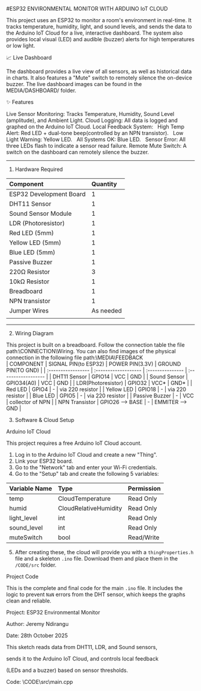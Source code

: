 #ESP32 ENVIRONMENTAL MONITOR WITH ARDUINO IoT CLOUD

This project uses an ESP32 to monitor a room's environment in real-time. It tracks temperature, humidity, light, and sound levels, and sends the data to the Arduino IoT Cloud for a live, interactive dashboard. The system also provides local visual (LED) and audible (buzzer) alerts for high temperatures or low light.

📈 Live Dashboard

The dashboard provides a live view of all sensors, as well as historical data in charts. It also features a "Mute" switch to remotely silence the on-device buzzer.
The live dashboard images can be found in the MEDIA/DASHBOARD/ folder.

✨ Features

Live Sensor Monitoring: Tracks Temperature, Humidity, Sound Level (amplitude), and Ambient Light.
Cloud Logging: All data is logged and graphed on the Arduino IoT Cloud.
Local Feedback System:
    High Temp Alert: Red LED + dual-tone beep(controlled by an NPN transistor).
    Low Light Warning: Yellow LED.
    All Systems OK: Blue LED.
    Sensor Error: All three LEDs flash to indicate a sensor read failure.
Remote Mute Switch: A switch on the dashboard can remotely silence the buzzer.

---
1. Hardware Required

|         Component        | Quantity |
| :----------------------- | :------- |
| ESP32 Development Board  |    1     |
| DHT11 Sensor             |    1     |
| Sound Sensor Module      |    1     |
| LDR (Photoresistor)      |    1     |
| Red LED (5mm)            |    1     |
| Yellow LED (5mm)         |    1     |
| Blue LED (5mm)           |    1     |
| Passive Buzzer           |    1     |
| 220&Omega; Resistor      |    3     |
| 10k&Omega; Resistor      |    1     |
| Breadboard               |    1     |
| NPN transistor           |    1     |
| Jumper Wires             |As needed |
|                          |          |
---

2. Wiring Diagram

This project is built on a breadboard. Follow the connection table the file path:\CONNECTION\Wiring.
You can also find images of the physical connection in the following file path:\MEDIA\FEEDBACK\
|  COMPONENT         | SIGNAL PIN(to ESP32) |  POWER PIN(3.3V) |  GROUND PIN(TO GND) |
| :----------------- | :------------------- | :--------------- | :------------------ |
| DHT11 Sensor       |       GPIO14         |       VCC        |         GND         |
| Sound Sensor       |       GPIO34(A0)     |       VCC        |         GND         |
| LDR(Photoresistor) |       GPIO32         |       VCC*       |         GND*        |
| Red LED            |       GPIO4          |        -         |   via 220 resistor  |
| Yellow LED         |       GPIO18         |        -         |   via 220 resistor  | 
| Blue LED           |       GPIO5          |        -         |   via 220 resistor  |
| Passive Buzzer     |         -            |       VCC        |   collector of NPN  |
| NPN Transistor     |   GPIO26 --> BASE    |        -         |   EMMITER --> GND   |


3. Software & Cloud Setup

Arduino IoT Cloud

This project requires a free Arduino IoT Cloud account.

1.  Log in to the Arduino IoT Cloud and create a new "Thing".
2.  Link your ESP32 board.
3.  Go to the "Network" tab and enter your Wi-Fi credentials.
4.  Go to the "Setup" tab and create the following 5 variables:

| Variable Name | Type                  | Permission  |
| :------------ | :-------------------- | :---------- |
|  temp         | CloudTemperature      |  Read Only  |
|  humid        | CloudRelativeHumidity |  Read Only  |
|  light_level  | int                   |  Read Only  |
|  sound_level  | int                   |  Read Only  |
|  muteSwitch   | bool                  | Read/Write  |

5.  After creating these, the cloud will provide you with a `thingProperties.h` file and a skeleton `.ino` file. Download them and place them in the `/CODE/src` folder.

Project Code

This is the complete and final code for the main `.ino` file. It includes the logic to prevent `NaN` errors from the DHT sensor, which keeps the graphs clean and reliable.



 Project: ESP32 Environmental Monitor

 Author: Jeremy Ndirangu

 Date: 28th October 2025 

 This sketch reads data from DHT11, LDR, and Sound sensors,

 sends it to the Arduino IoT Cloud, and controls local feedback

 (LEDs and a buzzer) based on sensor thresholds.


Code: \CODE\src\main.cpp





